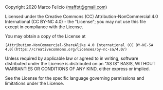 Copyright 2020 Marco Felicio (maffpt@gmail.com)

Licensed under the Creative Commons (CC) Attribution-NonCommercial 4.0 International (CC BY-NC 4.0) - the "License";
you may not use this file except in compliance with the License.

You may obtain a copy of the License at

    [Attribution-NonCommercial-ShareAlike 4.0 International (CC BY-NC-SA 4.0](https://creativecommons.org/licenses/by-nc-sa/4.0/)

Unless required by applicable law or agreed to in writing, software
distributed under the License is distributed on an "AS IS" BASIS,
WITHOUT WARRANTIES OR CONDITIONS OF ANY KIND, either express or implied.

See the License for the specific language governing permissions and
limitations under the License.
